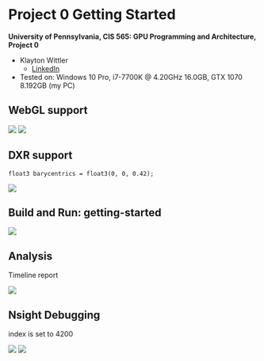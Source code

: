 Project 0 Getting Started
====================

**University of Pennsylvania, CIS 565: GPU Programming and Architecture, Project 0**

* Klayton Wittler
  * [LinkedIn](https://www.linkedin.com/in/klayton-wittler/)
* Tested on: Windows 10 Pro, i7-7700K @ 4.20GHz 16.0GB, GTX 1070 8.192GB (my PC)


## WebGL support

![](images/webGL_report.png)
![](images/webGL_test.png)

## DXR support
`float3 barycentrics = float3(0, 0, 0.42);`

![](images/dxr_modified_triangle.PNG)

## Build and Run: getting-started

![](images/getting-started_cpp.png)

## Analysis
Timeline report

![](images/nsight_timeline_report.png)

## Nsight Debugging
index is set to 4200 

![](images/autos_tab.png)
![](images/warp_info.png)

